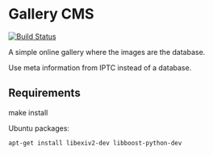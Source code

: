 Gallery CMS
===========

[![Build Status](https://travis-ci.org/crccheck/gallery-cms.svg?branch=master)](https://travis-ci.org/crccheck/gallery-cms)

A simple online gallery where the images are the database.

Use meta information from IPTC instead of a database.


Requirements
------------

make install

Ubuntu packages:

    apt-get install libexiv2-dev libboost-python-dev
